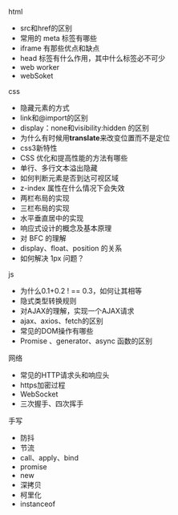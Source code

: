 html

- src和href的区别
- 常⽤的 meta 标签有哪些
- iframe 有那些优点和缺点
- head 标签有什么作用，其中什么标签必不可少
- web worker
- webSoket

css

- 隐藏元素的方式
- link和@import的区别
- display：none和visibility:hidden 的区别
- 为什么有时候⽤**translate**来改变位置⽽不是定位
- css3新特性
- CSS 优化和提高性能的方法有哪些
- 单行、多行文本溢出隐藏
- 如何判断元素是否到达可视区域
- z-index 属性在什么情况下会失效
- 两栏布局的实现
- 三栏布局的实现
- 水平垂直居中的实现
- 响应式设计的概念及基本原理
- 对 BFC 的理解
- display、float、position 的关系
-  如何解决 1px 问题？

js

- 为什么0.1+0.2 ! == 0.3，如何让其相等
- 隐式类型转换规则
- 对AJAX的理解，实现一个AJAX请求
-  ajax、axios、fetch的区别
- 常见的DOM操作有哪些
- Promise 、generator、async 函数的区别

网络

- 常见的HTTP请求头和响应头
- https加密过程
- WebSocket
- 三次握手、四次挥手

手写

- 防抖
- 节流
- call、apply、bind
- promise
- new
- 深拷贝
- 柯里化
- instanceof

